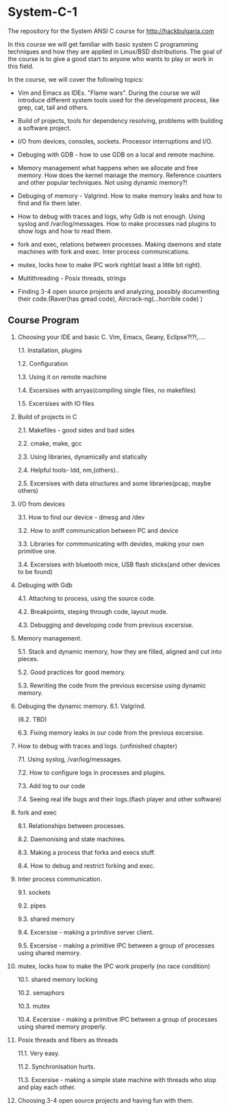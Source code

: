 System-C-1
==========

The repository for the System ANSI C course for http://hackbulgaria.com


In this course we will get familiar with basic system C programming techniques and how they are applied in Linux/BSD distributions. The goal of the course is to give a good start to anyone who wants to play or work in this field.

In the course, we will cover the following topics:

- Vim and Emacs as IDEs. "Flame wars". During the course we will introduce different system tools used for the development process, like grep, cat, tail and others.

- Build of projects, tools for dependency resolving, problems with building a software project. 

- I/O from devices, consoles, sockets. Processor interruptions and I/O.

- Debuging with GDB - how to use GDB on a local and remote machine.

- Memory management what happens when we allocate and free memory. How does the kernel manage the memory. Reference counters and other popular techniques. Not using dynamic memory?!

- Debuging of memory - Valgrind. How to make memory leaks and how to find and fix them later. 

- How to debug with traces and logs, why Gdb is not enough. Using syslog and /var/log/messages. How to make processes nad plugins to show logs and how to read them.

- fork and exec, relations between processes. Making daemons and state machines with fork and exec. Inter process communications.

- mutex, locks how to make IPC work right(at least a little bit right).

- Multithreading - Posix threads, strings

- Finding 3-4 open source projects and analyzing, possibly documenting their code.(Raver(has gread code), Aircrack-ng(...horrible code) )


## Course Program

1. Choosing your IDE and basic C. Vim, Emacs, Geany, Eclipse?!?!,….

    1.1. Installation, plugins

    1.2. Configuration

    1.3. Using it on remote machine

    1.4. Excersises with arryas(compiling single files, no makefiles)

    1.5. Excersises with IO files


2. Build of projects in C

    2.1. Makefiles - good sides and bad sides

    2.2. cmake, make, gcc

    2.3. Using libraries, dynamically and statically 

    2.4. Helpful tools- ldd, nm,(others)..

    2.5. Excersises with data structures and some libraries(pcap, maybe others)
    
3. I/O from devices 

    3.1. How to find our device - dmesg and /dev 

    3.2. How to sniff communication between PC and device 

    3.3. Libraries for commmunicating with devides, making your own primitive one. 

    3.4. Excersises with bluetooth mice, USB flash sticks(and other devices to be found) 


4. Debuging with Gdb

    4.1. Attaching to process, using the source code.

    4.2. Breakpoints, steping through code, layout mode.

    4.3. Debugging and developing code from previous excersise.

5. Memory management.

    5.1. Stack and dynamic memory, how they are filled, aligned and cut into pieces.

    5.2. Good practices for good memory.

    5.3. Rewriting the code from the previous excersise using dynamic memory.

6. Debuging the dynamic memory.
    6.1. Valgrind.

    (6.2. TBD)

    6.3. Fixing memory leaks in our code from the previous excersise.

7. How to debug with traces and logs. (unfinished chapter)

    7.1. Using syslog, /var/log/messages. 

    7.2. How to configure logs in processes and plugins.

    7.3. Add log to our code

    7.4. Seeing real life bugs and their logs.(flash player and other software)

8. fork and exec

    8.1. Relationships between processes.

    8.2. Daemonising and state machines.

    8.3. Making a process that forks and execs stuff.

    8.4. How to debug and restrict forking and exec.

9. Inter process communication.

    9.1. sockets

    9.2. pipes

    9.3. shared memory    

    9.4. Excersise - making a primitive server client.

    9.5. Excersise - making a primitive IPC between a group of processes using shared memory.

10. mutex, locks how to make the IPC work properly (no race condition)

    10.1. shared memory locking

    10.2. semaphors

    10.3. mutex

    10.4. Excersise - making a primitive IPC between a group of processes using shared memory properly.

11. Posix threads and fibers as threads

    11.1. Very easy.

    11.2. Synchronisation hurts.

    11.3. Excersise - making a simple state machine with threads who stop and play each other.

12. Choosing 3-4 open source projects and having fun with them.


